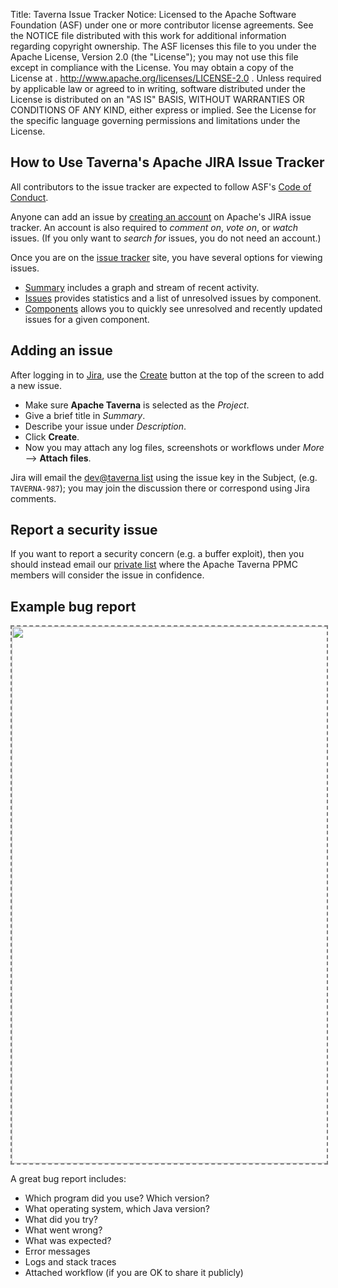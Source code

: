 Title:     Taverna Issue Tracker
Notice:    Licensed to the Apache Software Foundation (ASF) under one
           or more contributor license agreements.  See the NOTICE file
           distributed with this work for additional information
           regarding copyright ownership.  The ASF licenses this file
           to you under the Apache License, Version 2.0 (the
           "License"); you may not use this file except in compliance
           with the License.  You may obtain a copy of the License at
           .
             http://www.apache.org/licenses/LICENSE-2.0
           .
           Unless required by applicable law or agreed to in writing,
           software distributed under the License is distributed on an
           "AS IS" BASIS, WITHOUT WARRANTIES OR CONDITIONS OF ANY
           KIND, either express or implied.  See the License for the
           specific language governing permissions and limitations
           under the License.

## How to Use Taverna's Apache JIRA Issue Tracker

<div id="content"><div class="alert alert-info alert-dismissible" role="alert"><p><span class="glyphicon glyphicon-info-sign" aria-hidden="true"></span>
All contributors to the issue tracker are expected to follow ASF's
<a class="alert-link" href="https://www.apache.org/foundation/policies/conduct.html">Code of Conduct</a>.
</div></div>

Anyone can add an issue by
[creating an account](https://issues.apache.org/jira/secure/Dashboard.jspa) on Apache's
JIRA issue tracker. An account is also required to
*comment on*, *vote on*, or *watch* issues.
(If you only want to *search for* issues, you do not need an account.)

Once you are on the
[issue tracker](https://issues.apache.org/jira/browse/TAVERNA)
site, you have several options for viewing issues.

* [Summary](https://issues.apache.org/jira/browse/TAVERNA/?selectedTab=com.atlassian.jira.jira-projects-plugin:summary-panel)
  includes a graph and stream of recent activity.
* [Issues](https://issues.apache.org/jira/browse/TAVERNA/?selectedTab=com.atlassian.jira.jira-projects-plugin:issues-panel)
  provides statistics and a list of unresolved issues by component.
* [Components](https://issues.apache.org/jira/browse/TAVERNA/?selectedTab=com.atlassian.jira.jira-projects-plugin:components-panel)
  allows you to quickly see unresolved and recently updated issues for a given component.




## Adding an issue

After logging in to [Jira](https://issues.apache.org/jira/browse/TAVERNA),
use the [Create](https://issues.apache.org/jira/secure/CreateIssue!default.jspa?pid=12318322)
button at the top of the screen to add a new issue.

* Make sure **Apache Taverna** is selected as the _Project_.
* Give a brief title in _Summary_.
* Describe your issue under _Description_.
* Click **Create**.
* Now you may attach any log files, screenshots or workflows under
  _More_ --> **Attach files**.

Jira will email the
[dev@taverna list](/community/lists#dev)
using the issue key in the
Subject, (e.g. `TAVERNA-987`); you may join the
discussion there or correspond using Jira comments.

## Report a security issue

If you want to report a security concern
(e.g. a buffer exploit), then you should instead
email our [private list](/community/lists#private-mailing-list)
where the Apache Taverna PPMC members
will consider the issue in confidence.

## Example bug report

<img src="/img/jira-example.png" width="792" height="859"
     style="border: grey dashed 2px; max-width: 100%" />

A great bug report includes:

* Which program did you use? Which version?
* What operating system, which Java version?
* What did you try?
* What went wrong?
* What was expected?
* Error messages
* Logs and stack traces
* Attached workflow (if you are OK to share it publicly)
